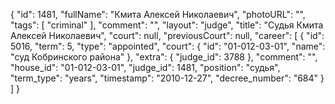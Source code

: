 {
    "id": 1481,
    "fullName": "Кмита Алексей Николаевич",
    "photoURL": "",
    "tags": [
        "criminal"
    ],
    "comment": "",
    "layout": "judge",
    "title": "Судья Кмита Алексей Николаевич",
    "court": null,
    "previousCourt": null,
    "career": [
        {
            "id": 5016,
            "term": 5,
            "type": "appointed",
            "court": {
                "id": "01-012-03-01",
                "name": "суд Кобринского района"
            },
            "extra": {
                "judge_id": 3788
            },
            "comment": "",
            "house_id": "01-012-03-01",
            "judge_id": 1481,
            "position": "судья",
            "term_type": "years",
            "timestamp": "2010-12-27",
            "decree_number": "684"
        }
    ]
}